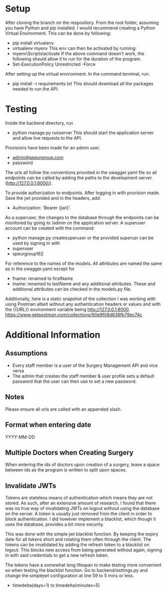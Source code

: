 # Setup
After cloning the branch on the respository. From the root folder, assuming you have Python and pip installed.
I would recommend creating a Python Virtual Environment. This can be done by following: 
- pip install virtualenv
- virtualenv myenv
This env can then be activated by running:
- myenv\Scripts\activate
If the above command doesn't work, the following should allow it to run for the duration of the program.
- Set-ExecutionPolicy Unrestricted -Force 

After setting up the virtual environment.
In the command terminal, run: 
- pip install -r requirements.txt 
This should download all the packages needed to run the API. 

# Testing
Inside the backend directory, run
- python manage.py runserver
This should start the application server and allow live requests to the API.

Provisions have been made for an admin user.
- admin@speurgroup.com
- password

The urls all follow the conventions provided in the swagger.yaml file so all endpoints can be called by adding the paths to the development server. (http://127.0.0.1:8000/).

To provide authorization to endpoints. After logging in with provision made. Save the jwt provided and in the headers, add:
- Authorization: 'Bearer {jwt}'.

As a superuser, the changes to the database through the endpoints can be monitored by going to /admin on the application server.
A superuser account can be created with the command:
- python manage.py createsuperuser
or the provided superusr can be used by signing in with
- superuser
- speurgroup162

For reference to the names of the models. All attributes are named the same as in the swagger.yaml except for 
- fname: renamed to firstName
- lname: renamed to lastName
and any additional attributes.
These and additional attributes can be checked in the models.py file. 

Additionally, here is a static snapshot of the collection I was working with using Postman albeit without any authentication headers or values and with the {{URL}} environment variable being http://127.0.0.1:8000.
https://www.getpostman.com/collections/90e9f08d636fb79ec74c


# Additional Information

## Assumptions
- Every staff member is a user of the Surgery Management API and vice versa
- The admin that creates the staff member & user profile sets a default password that the user can then use to set a new password.

## Notes
Please ensure all urls are called with an appended slash.

## Format when entering date
YYYY-MM-DD

## Multiple Doctors when Creating Surgery
When entering the ids of doctors upon creation of a surgery, leave a space between ids as the program is written to split upon spaces.

## Invalidate JWTs
Tokens are stateless means of authentication which means they are not stored. As such, after an extensive amount of research, I found that there was no true way of invalidating JWTs on logout without using the database on the server. A token is usually just removed from the client in order to block authentication. I did however implement a blacklist, which though it uses the database, provides a bit more security. 

This was done with the simple jwt blacklist function. By keeping the expiry date for all tokens short and rotating them often through the client. The tokens can be invalidated by adding the refresh token to a blacklist on logout. This blocks new access from being generated without again, signing in with said credentials to get a new refresh token.

The tokens have a somewhat long lifespan to make testing more convenient so when testing the blacklist function. 
Go to backend/settings.py and change the simplejwt configuration at line 59 to 5 mins or less.
- timedelta(days=1) to timedelta(minutes=5)
